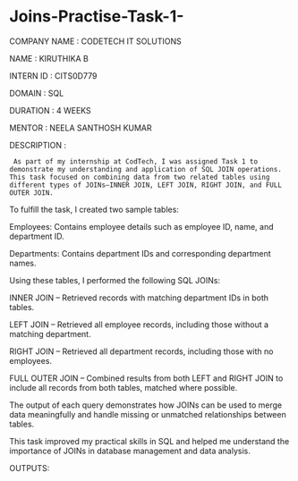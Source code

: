 # Joins-Practise-Task-1-

COMPANY NAME : CODETECH IT SOLUTIONS

NAME : KIRUTHIKA B 

INTERN ID : CITS0D779  

DOMAIN : SQL

DURATION : 4 WEEKS

MENTOR : NEELA SANTHOSH KUMAR

DESCRIPTION :

     As part of my internship at CodTech, I was assigned Task 1 to demonstrate my understanding and application of SQL JOIN operations. This task focused on combining data from two related tables using different types of JOINs—INNER JOIN, LEFT JOIN, RIGHT JOIN, and FULL OUTER JOIN.

To fulfill the task, I created two sample tables:

Employees: Contains employee details such as employee ID, name, and department ID.

Departments: Contains department IDs and corresponding department names.

Using these tables, I performed the following SQL JOINs:

INNER JOIN – Retrieved records with matching department IDs in both tables.

LEFT JOIN – Retrieved all employee records, including those without a matching department.

RIGHT JOIN – Retrieved all department records, including those with no employees.

FULL OUTER JOIN – Combined results from both LEFT and RIGHT JOIN to include all records from both tables, matched where possible.

The output of each query demonstrates how JOINs can be used to merge data meaningfully and handle missing or unmatched relationships between tables.

This task improved my practical skills in SQL and helped me understand the importance of JOINs in database management and data analysis.

OUTPUTS:



